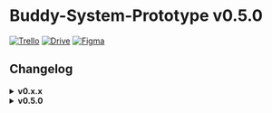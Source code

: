 # Buddy-System-Prototype v0.5.0

[![Trello](https://img.shields.io/badge/Trello-Buddy%20System-gold?style=flat&logo=trello&logoColor=gold)](https://trello.com/b/uMhBe6WG/test-client) 
[![Drive](https://img.shields.io/badge/Google%20Drive-Sprites-4f88d9?style=flat&logo=googledrive&logoColor=4f88d9)](https://drive.google.com/drive/folders/1dFVxvpVcE2ASSKxN3ZY_Zmdh2MrkL-_U)
[![Figma](https://img.shields.io/badge/Figma-Journey%20Map-red?style=flat&logo=figma)](https://www.figma.com/file/KajRMObt9qnlSC2TYpN17P/Untitled?node-id=0%3A1&t=27denNF0DfeVXQKb-1)


<h2>Changelog</h2>

<details>
<summary><b>v0.x.x</b></summary>

<h4>Additions</h4>

- Increased speed of boxes.
- Slowed down / decreased number of clouds.
- Replaced green button with red on level 5.
- Added level reset button.
- Moved box in level 4 to below the bridge.

<h4>Bug Fixes</h4>

- Fixed softlock on level 3.
- Fixed issue with moving platforms pushing players when inactive.
- Clouds no longer appear in front of everything on level 4.
</details>


<details>
<summary><b>v0.5.0</b></summary>

<h4>Additions</h4>

- Added parallax backgrounds
- Created levels 1-4.
- Added Player movement + abilities.
- Implimented Co-op Controls (WASD and Arrow Keys)
- Created main game objects; red/green buttons, boxes, moving platforms, doors.
- Added loading between scenes via exit.
- Added clouds visual effect.
- Main menu GUI created. Functionality is upcoming.

<h4>Bug Fixes</h4>

- Fixed objects not moving with a moving platform.
- Players and boxes no longer need to be directly at the center of P1 to be bounced.
- Fixed exits triggering after colliding with only one player.
</details>
